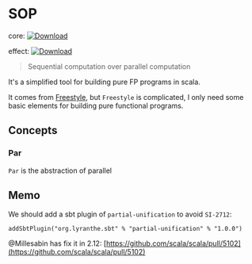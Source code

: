 # SOP

core: [ ![Download](https://api.bintray.com/packages/bigknife/maven/core/images/download.svg) ](https://bintray.com/bigknife/maven/core/_latestVersion)

effect: [ ![Download](https://api.bintray.com/packages/bigknife/maven/effect/images/download.svg) ](https://bintray.com/bigknife/maven/effect/_latestVersion)

> Sequential computation over parallel computation

It's a simplified tool for building pure FP programs in scala.

It comes from [Freestyle](https://github.com/frees-io/freestyle), but `Freestyle` is complicated, I only need some basic
elements for building pure functional programs.

## Concepts

### Par
`Par` is the abstraction of parallel 


## Memo

We should add a sbt plugin of `partial-unification` to avoid `SI-2712`:

```
addSbtPlugin("org.lyranthe.sbt" % "partial-unification" % "1.0.0")
```

@Millesabin has fix it in 2.12: [https://github.com/scala/scala/pull/5102](https://github.com/scala/scala/pull/5102)
